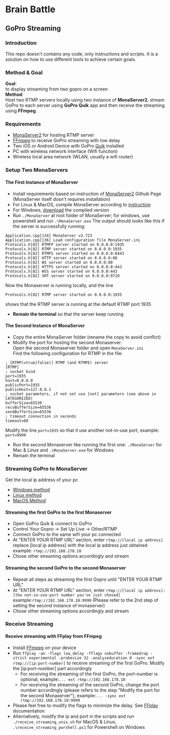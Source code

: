 # Brain Battle

## GoPro Streaming
### Introduction
This repo doesn't contains any code, only instructions and scripts. It is a solution on how to use different tools to achieve certain goals.
### Method & Goal
**Goal**:  
to display streaming from two gopro on a screen  
**Method**:  
Host two RTMP servers locally using two instance of **MonaServer2**, stream GoPro to each server using **GoPro Quik** app and then receive the streaming using **FFmpeg**.
### Requirements
- [MonaServer2](https://github.com/MonaSolutions/MonaServer2) for hosting RTMP server
- [FFmpeg](https://ffmpeg.org/) to receive GoPro streaming with low delay
- Two iOS or Android Device with GoPro [Quik](https://gopro.com/de/de/shop/quik-app-video-photo-editor) installed
- PC with wireless network interface (Wifi function)
- Wireless local area network (WLAN, usually a wifi router)
### Setup Two MonaServers
#### The First Instance of MonaServer
- Install requirements based on instruction of [MonaServer2](https://github.com/MonaSolutions/MonaServer2) Github Page (MonaServer itself dosn't requires installation)
- For Linux & MacOS, compile MonaServer according to [instruction](https://github.com/MonaSolutions/MonaServer2)
- For Windows, [download](https://github.com/MonaSolutions/MonaServer2) the compiled version
- Run `./MonaServer` at root folder of MonaServer; for windows, use powershell and run `.\MonaServer.exe`
The output should looks like this if the server is successfully running:
```
Application.cpp[134] MonaServer v2.723
Application.cpp[136] Load configuration file MonaServer.ini
Protocols.h[82] RTMFP server started on 0.0.0.0:1935
Protocols.h[82] RTMP server started on 0.0.0.0:1935
Protocols.h[82] RTMPS server started on 0.0.0.0:8443
Protocols.h[82] HTTP server started on 0.0.0.0:80
Protocols.h[82] WS server started on 0.0.0.0:80
Protocols.h[82] HTTPS server started on 0.0.0.0:443
Protocols.h[82] WSS server started on 0.0.0.0:443
Protocols.h[82] SRT server started on 0.0.0.0:9710
```
Now the Monaserver is running locally, and the line 
```
Protocols.h[82] RTMP server started on 0.0.0.0:1935
``` 
shows that the RTMP server is running at the default RTMP port 1935
- **Remain the terminal** so that the server keep running  
#### The Second Instance of MonaServer
- Copy the entire MonaServer folder (rename the copy to avoid conflict)
- Modify the port for hosting the second Monaserver.  
Open the second Monaserver folder and open `MonaServer.ini`  
Find the following configuration for RTMP in the file: 
```
; [RTMP(=true|false)] RTMP (and RTMPE) server
[RTMP]
; socket bind
port=1935
host=0.0.0.0
publicPort=1935
publicHost=127.0.0.1
; socket parameters, if not set use [net] parameters (see above in CATEGORIZED)
bufferSize=65536
recvBufferSize=65536
sendBufferSize=65536
; timeout connection in seconds
timeout=60
```
Modify the line `port=1935` so that it use another not-in-use port, example: `port=9999`
- Run the second Monaserver like running the first one: `./MonaServer` for Mac & Linux and `.\MonaServer.exe` for Windows
- Remain the terminal
### Streaming GoPro to MonaServer
Get the local ip address of your pc  
- [Windows method](https://www.howtogeek.com/858334/how-to-find-your-ip-address-from-cmd-command-prompt/)
- [Linux method](https://phoenixnap.com/kb/how-to-find-ip-address-linux)
- [MacOS Method](https://www.wikihow.com/Find-Your-IP-Address-on-a-Mac)  
#### Streaming the first GoPro to the first Monaserver
- Open GoPro Quik & connect to GoPro
- Control Your Gopro -> Set Up Live -> Other/RTMP 
- Connect GoPro to the same wifi your pc connected
- At "ENTER YOUR RTMP URL" section, enter `rtmp://[local ip address]` replace [local ip address] with the local ip address just obtained example: `rtmp://192.168.178.10`
- Chose other streaming options accordingly and stream
#### Streaming the second GoPro to the second Monaserver
- Repeat all steps as streaming the first Gopro until "ENTER YOUR RTMP URL"
- At "ENTER YOUR RTMP URL" section, enter `rtmp://[local ip address]:[the not-in-use-port number you've just chosed]` example:`rtmp://192.168.178.10:9999` (Please refer to the 2nd step of setting the second instance of monaserver)
- Chose other streaming options accordingly and stream
### Receive Streaming
#### Receive streaming with FFplay from FFmpeg
- Install [FFmpeg](https://ffmpeg.org/) on your device
- Run `ffplay -an -flags low_delay -fflags nobuffer -framedrop -strict experimental -probesize 32 -analyzeduration 0 -sync ext rtmp://[ip:port-number]` 
to receive streaming of the first GoPro. Modify the [ip:port-number] part accordingly
    - For receiving the streaming of the first GoPro, the port-number is optional, example:`... ext rtmp://192.168.178.10`
    - For receiving the streaming of the second GoPro, change the port number accordingly (please refers to the step "Modify the port for the second Monaserver"), example:`... -sync ext rtmp://192.168.178.10:9999`  
- Please feel free to modify the flags to minimize the delay. See [FFplay](http://ffmpeg.org/ffplay.html) documentation 
- Alternatively, modify the ip and port in the scripts and run `./receive_streaming_unix.sh` for MacOS & Linux, `.\receive_streaming_pwrshell.ps1` for Powershell on Windows
